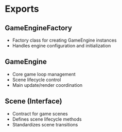# Exports

## GameEngineFactory
- Factory class for creating GameEngine instances
- Handles engine configuration and initialization

## GameEngine
- Core game loop management
- Scene lifecycle control
- Main update/render coordination

## Scene (Interface)
- Contract for game scenes
- Defines scene lifecycle methods
- Standardizes scene transitions